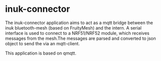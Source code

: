 # inuk-connector

The inuk-connector application aims to act as a mqtt bridge between the inuk bluetooth-mesh (based on FruityMesh) and the intern.
A serial interface is used to connect to a NRF51/NRF52 module, which receives messages from the mesh.The messages are parsed and
converted to json object to send the via an mqtt-client.

This application is based on qmqtt.

